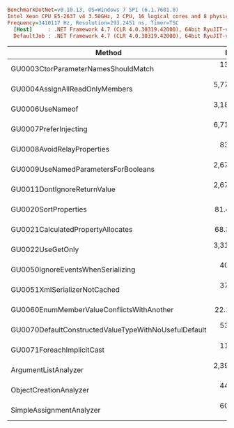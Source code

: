 ``` ini

BenchmarkDotNet=v0.10.13, OS=Windows 7 SP1 (6.1.7601.0)
Intel Xeon CPU E5-2637 v4 3.50GHz, 2 CPU, 16 logical cores and 8 physical cores
Frequency=3410117 Hz, Resolution=293.2451 ns, Timer=TSC
  [Host]     : .NET Framework 4.7 (CLR 4.0.30319.42000), 64bit RyuJIT-v4.7.2558.0
  DefaultJob : .NET Framework 4.7 (CLR 4.0.30319.42000), 64bit RyuJIT-v4.7.2558.0


```
|                                               Method |        Mean |       Error |     StdDev |      Median |   Gen 0 |  Gen 1 | Allocated |
|----------------------------------------------------- |------------:|------------:|-----------:|------------:|--------:|-------:|----------:|
|                  GU0003CtorParameterNamesShouldMatch |   134.38 us |   4.7350 us |  13.961 us |   130.94 us |  0.7324 |      - |    6494 B |
|                       GU0004AssignAllReadOnlyMembers | 5,776.48 us | 195.5185 us | 576.491 us | 5,807.08 us | 39.0625 |      - |  294967 B |
|                                      GU0006UseNameof | 3,182.99 us | 101.7849 us | 295.296 us | 3,119.21 us | 35.1563 |      - |  244115 B |
|                                GU0007PreferInjecting | 6,716.12 us | 147.7002 us | 433.179 us | 6,719.78 us |       - |      - |   25676 B |
|                           GU0008AvoidRelayProperties |   832.69 us |  24.2274 us |  71.435 us |   835.68 us |       - |      - |    7011 B |
|                  GU0009UseNamedParametersForBooleans | 2,673.04 us |  85.8559 us | 250.446 us | 2,635.28 us |       - |      - |     544 B |
|                          GU0011DontIgnoreReturnValue | 2,676.20 us |  75.3900 us | 219.916 us | 2,648.44 us |  3.9063 |      - |   47866 B |
|                                 GU0020SortProperties |    81.48 us |   1.9146 us |   5.524 us |    81.47 us |  0.7324 |      - |    4921 B |
|                    GU0021CalculatedPropertyAllocates |    68.36 us |   1.3583 us |   3.602 us |    68.04 us |       - |      - |     441 B |
|                                     GU0022UseGetOnly | 3,314.39 us | 143.7837 us | 423.949 us | 3,185.89 us | 11.7188 |      - |   99738 B |
|                    GU0050IgnoreEventsWhenSerializing |   400.00 us |  11.7736 us |  34.715 us |   392.16 us |  2.4414 |      - |   19051 B |
|                         GU0051XmlSerializerNotCached |   376.78 us |  10.9225 us |  31.339 us |   375.41 us |  3.9063 | 0.4883 |   26576 B |
|            GU0060EnumMemberValueConflictsWithAnother |    22.10 us |   0.7050 us |   2.068 us |    22.34 us |  0.1831 | 0.0305 |    1350 B |
| GU0070DefaultConstructedValueTypeWithNoUsefulDefault |   537.51 us |  16.1837 us |  46.434 us |   527.50 us |  7.8125 | 0.9766 |   52711 B |
|                            GU0071ForeachImplicitCast |   111.05 us |   2.9413 us |   8.486 us |   109.12 us |       - |      - |     441 B |
|                                 ArgumentListAnalyzer | 2,393.02 us |  70.9957 us | 205.971 us | 2,380.82 us |       - |      - |   17216 B |
|                               ObjectCreationAnalyzer |   441.57 us |  12.0281 us |  34.896 us |   436.60 us |  6.3477 | 0.9766 |   40908 B |
|                             SimpleAssignmentAnalyzer |   607.06 us |  15.5954 us |  45.739 us |   609.61 us |  2.9297 | 0.9766 |   21039 B |
